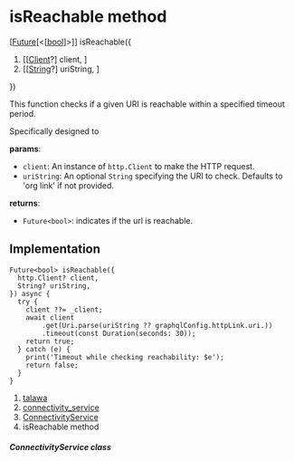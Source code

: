 
<div>

# isReachable method

</div>


[[Future](https://api.flutter.dev/flutter/dart-core/Future-class.html)[\<[[bool](https://api.flutter.dev/flutter/dart-core/bool-class.html)]\>]]
isReachable({

1.  [[[Client](https://pub.dev/documentation/http/1.2.2/http/Client-class.html)?]
    client, ]
2.  [[[String](https://api.flutter.dev/flutter/dart-core/String-class.html)?]
    uriString, ]

})



This function checks if a given URI is reachable within a specified
timeout period.

Specifically designed to

**params**:

-   `client`: An instance of `http.Client` to make the HTTP request.
-   `uriString`: An optional `String` specifying the URI to check.
    Defaults to \'org link\' if not provided.

**returns**:

-   `Future<bool>`: indicates if the url is reachable.



## Implementation

``` language-dart
Future<bool> isReachable({
  http.Client? client,
  String? uriString,
}) async {
  try {
    client ??= _client;
    await client
        .get(Uri.parse(uriString ?? graphqlConfig.httpLink.uri.))
        .timeout(const Duration(seconds: 30));
    return true;
  } catch (e) {
    print('Timeout while checking reachability: $e');
    return false;
  }
}
```







1.  [talawa](../../index.html)
2.  [connectivity_service](../../services_third_party_service_connectivity_service/)
3.  [ConnectivityService](../../services_third_party_service_connectivity_service/ConnectivityService-class.html)
4.  isReachable method

##### ConnectivityService class







